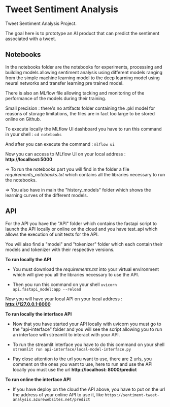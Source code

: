 
# Tweet Sentiment Analysis

Tweet Sentiment Analysis Project.

The goal here is to prototype an AI product that can predict the sentiment associated with a tweet.

## Notebooks

In the notebooks folder are the notebooks for experiments, processing and building models allowing sentiment analysis using different models ranging from the simple machine learning model to the deep learning model using neural networks and transfer learning pre trained model.

There is also an MLflow file allowing tacking and monitoring of the performance of the models during their training.

Small precision : there's no artifacts folder containing the .pkl model for reasons of storage limitations, the files are in fact too large to be stored online on Github.

To execute locally the MLflow UI dashboard you have to run this command in your shell : ```cd notebooks``` 

And after you can execute the command : 
```mlflow ui```

Now you can access to MLflow UI on your local address : **http://localhost:5000**

=> To run the notebooks part you will find in the folder a file *requirements_notebooks.txt* which contains all the libraries necessary to run the notebooks.

=> You also have in main the "history_models" folder which shows the learning curves of the different models.


## API

For the API you have the "API" folder which contains the fastapi script to launch the API locally or online on the cloud and you have test_api which allows the execution of unit tests for the API.

You will also find a "model" and "tokenizer" folder which each contain their models and tokenizer with their respective versions.

**To run locally the API**

- You must download the *requirements.txt* into your virtual environment which will give you all the libraries necessary to use the API.

- Then you run this command on your shell ```uvicorn api.fastapi_model:app --reload```

Now you will have your local API on your local address : **http://127.0.0.1:8000**  

**To run locally the interface API**

- Now that you have started your API locally with uvicorn you must go to the "api-interface" folder and you will see the script allowing you to run an interface with streamlit to interact with your API.

- To run the streamlit interface you have to do this command on your shell ```streamlit run api-interface/local-model-interface.py```

- Pay close attention to the url you want to use, there are 2 urls, you comment on the ones you want to use, here to run and use the API locally you must use the url **http://localhost: 8000/predict**

**To run online the interface API**
- If you have deploy on the cloud the API above, you have to put on the url the address of your online API to use it, like ```https://sentiment-tweet-analysis.azurewebsites.net/predict``` 